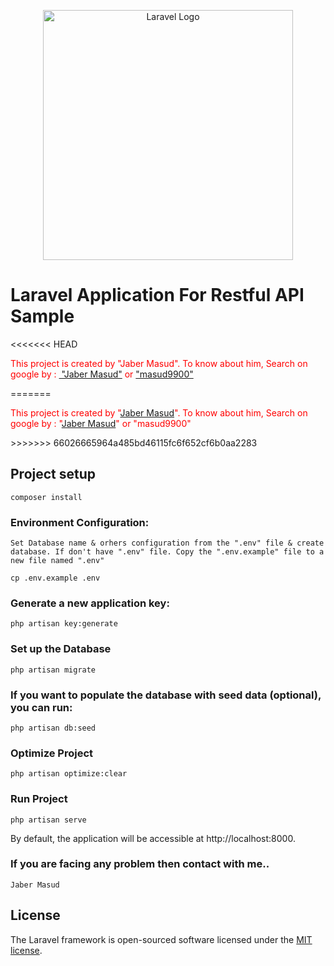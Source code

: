<p align="center"><a href="https://laravel.com" target="_blank"><img src="https://raw.githubusercontent.com/laravel/art/master/logo-lockup/5%20SVG/2%20CMYK/1%20Full%20Color/laravel-logolockup-cmyk-red.svg" width="400" alt="Laravel Logo"></a></p>

# Laravel Application For Restful API Sample
<<<<<<< HEAD
<p style="color:red;"> This project is created by "Jaber Masud". To know about him, Search on google by :  <a href="https://jaber.netlify.app"> "Jaber Masud"</a> or <a href="https://goo.by/WfVSqx">"masud9900"</a> </p>
=======
<p style="color:red;"> This project is created by "<a href="https://jaber.netlify.app">Jaber Masud</a>". To know about him, Search on google by :  "<a href="https://jaber.netlify.app">Jaber Masud</a>" or "masud9900" </p>
>>>>>>> 66026665964a485bd46115fc6f652cf6b0aa2283


## Project setup
```
composer install
```

### Environment Configuration:
```
Set Database name & orhers configuration from the ".env" file & create database. If don't have ".env" file. Copy the ".env.example" file to a new file named ".env"

cp .env.example .env
```

### Generate a new application key:
```
php artisan key:generate
```

### Set up the Database
```
php artisan migrate
```

### If you want to populate the database with seed data (optional), you can run:
```
php artisan db:seed
```

### Optimize Project
```
php artisan optimize:clear
```

### Run Project
```
php artisan serve
```

By default, the application will be accessible at http://localhost:8000.

### If you are facing any problem then contact with me..
```
Jaber Masud
```
## License

The Laravel framework is open-sourced software licensed under the [MIT license](https://opensource.org/licenses/MIT).


